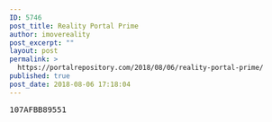 ```yaml
---
ID: 5746
post_title: Reality Portal Prime
author: imovereality
post_excerpt: ""
layout: post
permalink: >
  https://portalrepository.com/2018/08/06/reality-portal-prime/
published: true
post_date: 2018-08-06 17:18:04
---
```

<pre>107AFBB89551</pre>